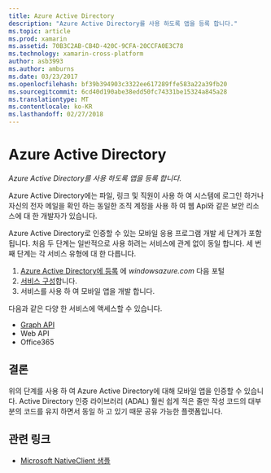```yaml
---
title: Azure Active Directory
description: "Azure Active Directory를 사용 하도록 앱을 등록 합니다."
ms.topic: article
ms.prod: xamarin
ms.assetid: 70B3C2AB-CB4D-420C-9CFA-20CCFA0E3C78
ms.technology: xamarin-cross-platform
author: asb3993
ms.author: amburns
ms.date: 03/23/2017
ms.openlocfilehash: bf39b394903c3322ee617289ffe583a22a39fb20
ms.sourcegitcommit: 6cd40d190abe38edd50fc74331be15324a845a28
ms.translationtype: MT
ms.contentlocale: ko-KR
ms.lasthandoff: 02/27/2018
---
```

# <a name="azure-active-directory"></a>Azure Active Directory

_Azure Active Directory를 사용 하도록 앱을 등록 합니다._

Azure Active Directory에는 파일, 링크 및 직원이 사용 하 여 시스템에 로그인 하거나 자신의 전자 메일을 확인 하는 동일한 조직 계정을 사용 하 여 웹 Api와 같은 보안 리소스에 대 한 개발자가 있습니다.

Azure Active Directory로 인증할 수 있는 모바일 응용 프로그램 개발 세 단계가 포함 됩니다.
처음 두 단계는 일반적으로 사용 하려는 서비스에 관계 없이 동일 합니다. 세 번째 단계는 각 서비스 유형에 대 한 다릅니다.

  1. [Azure Active Directory에 등록](~/cross-platform/data-cloud/active-directory/get-started/register.md) 에 *windowsazure.com* 다음 포털
  2. [서비스 구성](~/cross-platform/data-cloud/active-directory/get-started/configure.md)합니다.
  3. 서비스를 사용 하 여 모바일 앱을 개발 합니다.

다음과 같은 다양 한 서비스에 액세스할 수 있습니다.

- [Graph API](~/cross-platform/data-cloud/active-directory/graph.md)
- Web API
- Office365


## <a name="conclusion"></a>결론

위의 단계를 사용 하 여 Azure Active Directory에 대해 모바일 앱을 인증할 수 있습니다. Active Directory 인증 라이브러리 (ADAL) 훨씬 쉽게 적은 줄만 작성 코드의 대부분의 코드를 유지 하면서 동일 하 고 있기 때문 공유 가능한 플랫폼입니다.



## <a name="related-links"></a>관련 링크

- [Microsoft NativeClient 샘플](https://github.com/AzureADSamples/NativeClient-MultiTarget-DotNet)
